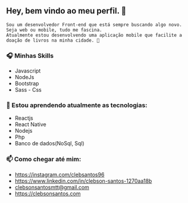 ## Hey, bem vindo ao meu perfil.  👋

```
Sou um desenvolvedor Front-end que está sempre buscando algo novo. Seja web ou mobile, tudo me fascina. 
Atualmente estou desenvolvendo uma aplicação mobile que facilite a doação de livros na minha cidade. 📘

```
### 🎧 Minhas Skills
- Javascript
- NodeJs
- Bootstrap 
- Sass - Css
<!-- ### 🎬 Estou trabalhando atualmente como Auxliar admministrativo Junior --> 
###  💾 Estou aprendendo atualmente as tecnologias:
- Reactjs
- React Native
- Nodejs
- Php
- Banco de dados(NoSql, Sql)

### 📫 Como chegar até mim:
- https://instagram.com/clebsantos96
- https://www.linkedin.com/in/clebson-santos-1270aa18b
- clebsonsantosmtt@gmail.com
- https://clebsonsantos.com





